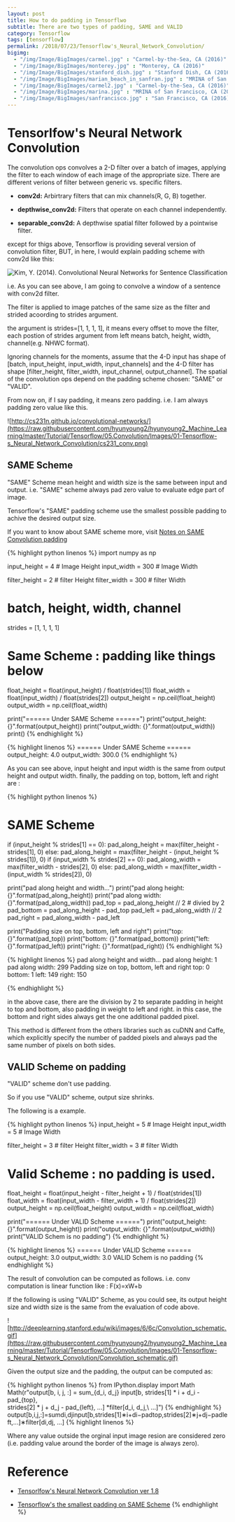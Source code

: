 ```yaml
---
layout: post
title: How to do padding in Tensorflwo 
subtitle: There are two types of padding, SAME and VALID
category: Tensorflow
tags: [tensorflow]
permalink: /2018/07/23/Tensorflow's_Neural_Network_Convolution/
bigimg: 
  - "/img/Image/BigImages/carmel.jpg" : "Carmel-by-the-Sea, CA (2016)"
  - "/img/Image/BigImages/monterey.jpg" : "Monterey, CA (2016)"
  - "/img/Image/BigImages/stanford_dish.jpg" : "Stanford Dish, CA (2016)"
  - "/img/Image/BigImages/marian_beach_in_sanfran.jpg" : "MRINA of San Francisco, CA (2016)"
  - "/img/Image/BigImages/carmel2.jpg" : "Carmel-by-the-Sea, CA (2016)"
  - "/img/Image/BigImages/marina.jpg" : "MRINA of San Francisco, CA (2016)"
  - "/img/Image/BigImages/sanfrancisco.jpg" : "San Francisco, CA (2016)"
---
```


<!-- from https://github.com/hyunyoung2/hyunyoung2_Machine_Learning/blob/master/Tutorial/Tensorflow/05.Convolution/01-Tensorflow%27s%20Neural%20Network%20Convolution.ipynb-->

# Tensorlfow's Neural Network Convolution

The convolution ops convolves a 2-D filter over a batch of images, applying the filter to each window of each image of the appropriate size. There are different verions of filter between generic vs. specific filters.

  - **conv2d:** Arbirtrary filters that can mix channels(R, G, B) together.
  
  - **depthwise_conv2d:** Filters that operate on each channel independently.
  
  - **separable_conv2d:** A depthwise spatial filter followed by a pointwise filter.
  
except for thigs above, Tensorflow is providing several version of convolution filter, BUT, in here, I would explain padding scheme with conv2d like this:


![Kim, Y. (2014). Convolutional Neural Networks for Sentence Classification](https://raw.githubusercontent.com/hyunyoung2/hyunyoung2_Machine_Learning/master/Tutorial/Tensorflow/05.Convolution/Images/01-Tensorflow-s_Neural_Network_Convolution/Convolutional_Neural_Networks_for_Sentence_Classification.png)

i.e. As you can see above, I am going to convolve a window of a sentence with conv2d filter. 


The filter is applied to image patches of the same size as the filter and strided acoording to strides argument. 

the argument is strides=[1, 1, 1, 1], it means every offset to move the filter, each postion of strides argument from left means batch, height, width, channel(e.g. NHWC format).

Ignoring channels for the moments, assume that the 4-D input has shape of [batch, input_height, input_width, input_channels] and the 4-D filter has shape [filter_height, filter_width, input_channel, output_channel]. The spatial of the convolution ops depend on the padding scheme chosen: "SAME" or "VALID".

From now on, if I say padding, it means zero padding. i.e. I am always padding zero value like this.

![http://cs231n.github.io/convolutional-networks/](https://raw.githubusercontent.com/hyunyoung2/hyunyoung2_Machine_Learning/master/Tutorial/Tensorflow/05.Convolution/Images/01-Tensorflow-s_Neural_Network_Convolution/cs231_conv.png)



## SAME Scheme 

"SAME" Scheme mean height and width size is the same between input and output. i.e. "SAME" scheme always pad zero value to evaluate edge part of image. 

Tensorflow's "SAME" padding scheme use the smallest possible padding to achive the desired output size.

If you want to know about SAME scheme more, visit [Notes on SAME Convolution padding](https://www.tensorflow.org/versions/r1.8/api_guides/python/nn#Notes_on_SAME_Convolution_Padding)

{% highlight python linenos %}
import numpy as np

input_height = 4 # Image Height
input_width = 300 # Image Width

filter_height = 2 # filter Height
filter_width = 300 # filter Width


# batch, height, width, channel
strides = [1, 1, 1, 1]

# Same Scheme : padding like things below

float_height = float(input_height) / float(strides[1])
float_width = float(input_width) / float(strides[2])
output_height = np.ceil(float_height)
output_width = np.ceil(float_width)

print("====== Under SAME Scheme ======")
print("output_height: {}".format(output_height))
print("output_width: {}".format(output_width))
print()
{% endhighlight %}


{% highlight linenos %}
====== Under SAME Scheme ======
output_height: 4.0
output_width: 300.0
{% endhighlight %}

As you can see above, input height and input width is the same from output height and output width.
finally, the padding on top, bottom, left and right are :

{% highlight python linenos %}
# SAME Scheme
if (input_height % strides[1] == 0):
    pad_along_height = max(filter_height - strides[1], 0)
else:
    pad_along_height = max(filter_height - (input_height % strides[1]), 0)
if (input_width % strides[2] == 0):
    pad_along_width = max(filter_width - strides[2], 0)
else:
    pad_along_width = max(filter_width - (input_width % strides[2]), 0)

    
print("pad along height and width...")
print("pad along height: {}".format(pad_along_height))
print("pad along width: {}".format(pad_along_width))
pad_top = pad_along_height // 2 # divied by 2
pad_bottom = pad_along_height - pad_top
pad_left = pad_along_width // 2
pad_right = pad_along_width - pad_left    

print("Padding size on top, bottom, left and right")
print("top: {}".format(pad_top))
print("bottom: {}".format(pad_bottom))
print("left: {}".format(pad_left))
print("right: {}".format(pad_right))
{% endhighlight %}


{% highlight linenos %}
pad along height and width...
pad along height: 1
pad along width: 299
Padding size on top, bottom, left and right
top: 0
bottom: 1
left: 149
right: 150

{% endhighlight %}

in the above case, there are the division by 2 to separate padding in height to top and bottom, also padding in weight to left and right. in this case, the bottom and right sides always get the one additional padded pixel.

This method is different from the others libraries such as cuDNN and Caffe, which explicitly specify the number of padded pixels and always pad the same number of pixels on both sides. 

## VALID Scheme on padding 

"VALID" scheme don't use padding. 

So if you use "VALID" scheme, output size shrinks.

The following is a example.

{% highlight python linenos %}
input_height = 5 # Image Height
input_width = 5 # Image Width

filter_height = 3 # filter Height
filter_width = 3 # filter Width

# Valid Scheme : no padding is used.

float_height = float(input_height - filter_height + 1) / float(strides[1])
float_width = float(input_width - filter_width + 1) / float(strides[2])
output_height = np.ceil(float_height)
output_width = np.ceil(float_width)

print("====== Under VALID Scheme ======")
print("output_height: {}".format(output_height))
print("output_width: {}".format(output_width))
print("VALID Schem is no padding")
{% endhighlight %}

{% highlight linenos %}
====== Under VALID Scheme ======
output_height: 3.0
output_width: 3.0
VALID Schem is no padding
{% endhighlight %}

The result of convolution can be computed as follows. i.e. conv computation is linear function like : F(x)=xW+b

If the following is using "VALID" Scheme, as you could see, its output height size and width size is the same from the evaluation of code above.

![http://deeplearning.stanford.edu/wiki/images/6/6c/Convolution_schematic.gif](https://raw.githubusercontent.com/hyunyoung2/hyunyoung2_Machine_Learning/master/Tutorial/Tensorflow/05.Convolution/Images/01-Tensorflow-s_Neural_Network_Convolution/Convolution_schematic.gif)

Given the output size and the padding, the output can be computed as:

{% highlight python linenos %}
from IPython.display import Math
Math(r"output[b, i, j, :] = sum_{d_i, d_j} input[b, strides[1] * i + d_i - pad_{top},\
                           strides[2] * j + d_j - pad_{left}, ...] *filter[d_i, d_j,\ ...]")
{% endhighlight %}
output[b,i,j,:]=sumdi,djinput[b,strides[1]∗i+di−padtop,strides[2]∗j+dj−padleft,...]∗filter[di,dj, ...]
{% highlight linenos %}

Where any value outside the orginal input image resion are considered zero (i.e. padding value around the border of the image is always zero).

# Reference 

 - [Tensorlfow's Neural Network Convolution ver 1.8](https://www.tensorflow.org/versions/r1.8/api_guides/python/nn#Convolution)
 
 - [Tensorflow's the smallest padding on SAME Scheme](https://www.tensorflow.org/versions/r1.8/api_guides/python/nn#Notes_on_SAME_Convolution_Padding)
{% endhighlight %}

